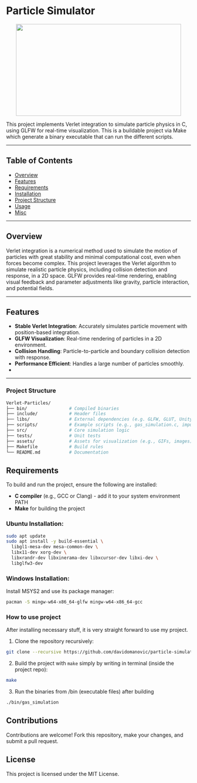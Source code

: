 # Particle Simulator
<div align="center">
  <img src="https://i.giphy.com/media/v1.Y2lkPTc5MGI3NjExdXo1dDI1c2VrcGl2bm1zeHllZHJsNXBvdWRwaHM0aDhmc3VhNTJoayZlcD12MV9pbnRlcm5hbF9naWZfYnlfaWQmY3Q9Zw/x13EuumwsHLCkm9cyr/giphy.gif" width="450" height="250" />
</div>


This project implements Verlet integration to simulate particle physics in C, using GLFW for real-time visualization. This is a buildable project via Make which generate a binary executable that can run the different scripts.

---

## Table of Contents
- [Overview](#overview)
- [Features](#features)
- [Requirements](#requirements)
- [Installation](#installation)
- [Project Structure](#project-structure)
- [Usage](#usage)
- [Misc](#misc)


---

## Overview

Verlet integration is a numerical method used to simulate the motion of particles with great stability and minimal computational cost, even when forces become complex. This project leverages the Verlet algorithm to simulate realistic particle physics, including collision detection and response, in a 2D space. GLFW provides real-time rendering, enabling visual feedback and parameter adjustments like gravity, particle interaction, and potential fields.

---

## Features

- **Stable Verlet Integration**: Accurately simulates particle movement with position-based integration.
- **GLFW Visualization**: Real-time rendering of particles in a 2D environment.
- **Collision Handling**: Particle-to-particle and boundary collision detection with response.
- **Performance Efficient**: Handles a large number of particles smoothly.
- 
---

### Project Structure
```makefile
Verlet-Particles/
├── bin/                # Compiled binaries
├── include/            # Header files
├── libs/               # External dependencies (e.g. GLFW, GLUT, Unity added as submodules)
├── scripts/            # Example scripts (e.g., gas_simulation.c, impulse_simulation.c)
├── src/                # Core simulation logic
├── tests/              # Unit tests
├── assets/             # Assets for visualization (e.g., GIFs, images)
├── Makefile            # Build rules
└── README.md           # Documentation
```

## Requirements

To build and run the project, ensure the following are installed:

- **C compiler** (e.g., GCC or Clang) - add it to your system environment PATH
- **Make** for building the project

### Ubuntu Installation:

```bash
sudo apt update
sudo apt install -y build-essential \
  libgl1-mesa-dev mesa-common-dev \
  libx11-dev xorg-dev \
  libxrandr-dev libxinerama-dev libxcursor-dev libxi-dev \
  libglfw3-dev
```

### Windows Installation:
Install MSYS2 and use its package manager:
```bash
pacman -S mingw-w64-x86_64-glfw mingw-w64-x86_64-gcc
```


### How to use project

After installing necessary stuff, it is very straight forward to use my project.

1. Clone the repository recursively:
```bash
git clone --recursive https://github.com/davidomanovic/particle-simulator.git
```
2. Build the project with `make` simply by writing in terminal (inside the project repo):
```bash
make
```

3. Run the binaries from /bin (executable files) after building
```bash
./bin/gas_simulation
```

## Contributions
Contributions are welcome! Fork this repository, make your changes, and submit a pull request.

## License
This project is licensed under the MIT License.
